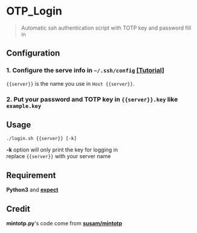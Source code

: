 # OTP_Login
> Automatic ssh authentication script with TOTP key and password fill in

## Configuration
### 1. Configure the serve info in `~/.ssh/config` [[Tutorial]](https://linuxize.com/post/using-the-ssh-config-file/#ssh-config-file-example)
`{{server}}` is the name you use in `Host {{server}}`.

### 2. Put your password and TOTP key in `{{server}}.key` like `example.key`    

## Usage  
```shell
./login.sh {{server}} [-k]
```  
**-k** option will only print the key for logging in    
replace `{{server}}` with your server name  

## Requirement
**Python3** and **[expect](https://manned.org/expect)**  

## Credit
**mintotp.py**'s code come from **[susam/mintotp](https://github.com/susam/mintotp)**  
